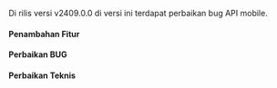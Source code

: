 Di rilis versi v2409.0.0 di versi ini terdapat perbaikan bug API mobile.

#### Penambahan Fitur

#### Perbaikan BUG
 
#### Perbaikan Teknis
